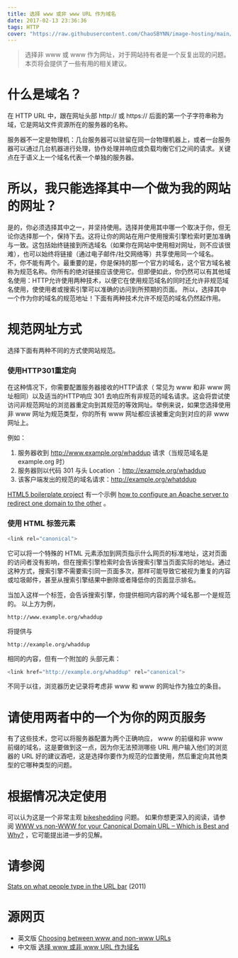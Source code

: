 ```yaml
---
title: 选择 www 或非 www URL 作为域名
date: 2017-02-13 23:36:36
tags: HTTP
cover: "https://raw.githubusercontent.com/ChaoSBYNN/image-hosting/main/program/http.jpg"
---
```

> 选择非 www 或 www 作为网址，对于网站持有者是一个反复出现的问题。本页将会提供了一些有用的相关建议。

# 什么是域名？

在 HTTP URL 中，跟在网址头部 http:// 或 https:// 后面的第一个子字符串称为域，它是网站文件资源所在的服务器的名称。

服务器不一定是物理机：几台服务器可以驻留在同一台物理机器上，或者一台服务器可以通过几台机器进行处理，协作处理并响应或负载均衡它们之间的请求。关键点在于语义上一个域名代表一个单独的服务器。

# 所以，我只能选择其中一个做为我的网站的网址？

是的，你必须选择其中之一，并坚持使用。选择并使用其中哪一个取决于你，但无论你选择那一个，保持下去。这将让你的网站在用户使用搜索引擎检索时更加准确与一致。这包括始终链接到所选域名（如果你在网站中使用相对网址，则不应该很难），也可以始终将链接（通过电子邮件/社交网络等）共享使用同一个域名。
不，你不能有两个。最重要的是，你是保持的那一个官方的域名，这个官方域名被称为规范名称。你所有的绝对链接应该使用它。但即便如此，你仍然可以有其他域名使用：HTTP允许使用两种技术，以便它在使用规范域名的同时还允许非规范域名使用，使使用者或搜索引擎可以准确的访问到所预期的页面。
所以，选择其中一个作为你的域名的规范地址！下面有两种技术允许不规范的域名仍然起作用。

# 规范网址方式

选择下面有两种不同的方式使网站规范。

### 使用HTTP301重定向

在这种情况下，你需要配置服务器接收的HTTP请求（ 常见为 www 和非 www 网址相同）以及适当的HTTP响应 301 去响应所有非规范的域名请求。这会将尝试使访问非规范网址的浏览器重定向到其规范的等效网址。举例来说，如果您选择使用非 www 网址为规范类型，你的所有 www 网址都应该被重定向到对应的非 www 网址上。

例如：

1.  服务器收到 http://www.example.org/whaddup 请求（当规范域名是 example.org 时）
2.  服务器则以代码 301 与头 Location ：http://example.org/whaddup
3.  该客户端发出的规范的域名请求：http://example.org/whatddup

[HTML5 boilerplate project](https://github.com/h5bp/html5-boilerplate)  有一个示例 [how to configure an Apache server to redirect one domain to the other](https://github.com/h5bp/html5-boilerplate/blob/7a22a33d4041c479d0962499e853501073811887/.htaccess#L219-L258) 。

### 使用 HTML 标签元素

```javascript 
<link rel="canonical">
```

它可以将一个特殊的 HTML <link> 元素添加到网页指示什么网页的标准地址，这对页面的访问者没有影响，但在搜索引擎检索时会告诉搜索引擎当页面实际的地址。通过这种方式，搜索引擎不需要索引同一页面多次，那样可能导致它被视为重复的内容或垃圾邮件，甚至从搜索引擎结果中删除或者降低你的页面显示排名。

当加入这样一个标签，会告诉搜索引擎，你提供相同内容的两个域名那一个是规范的。
以上方为例，
```
http://www.example.org/whaddup
```
将提供与 
```
http://example.org/whaddup
```
 相同的内容，但有一个附加的 <link> 头部元素：

```javascript 
<link href="http://example.org/whaddup" rel="canonical"> 
```

不同于以往，浏览器历史记录将考虑非 www 和 www 的网址作为独立的条目。

# 请使用两者中的一个为你的网页服务

有了这些技术，您可以将服务器配置为两个正确响应， www 的前缀和非 www 前缀的域名，这是要做到这一点，因为你无法预测哪些 URL 用户输入他们的浏览器的 URL 好的建议酒吧，这是选择你要作为规范的位置使用，然后重定向其他类型的它哪种类型的问题。

# 根据情况决定使用

可以认为这是一个非常主观 [bikeshedding](http://bikeshed.com/) 问题。 如果你想更深入的阅读，请参阅  [WWW vs non-WWW for your Canonical Domain URL – Which is Best and Why?](http://www.hyperarts.com/blog/www-vs-non-www-for-your-canonical-domain-url-which-is-best-and-why/) ，它可能提出进一步的见解。

# 请参阅

[Stats on what people type in the URL bar](http://www.chrisfinke.com/2011/07/25/what-do-people-type-in-the-address-bar/) (2011)

# 源网页

* 英文版 [Choosing between www and non-www URLs](https://developer.mozilla.org/en-US/docs/Web/HTTP/Basics_of_HTTP/Choosing_between_www_and_non-www_URLs)
* 中文版 [选择 www 或非 www URL 作为域名](https://developer.mozilla.org/zh-CN/docs/Web/HTTP/Basics_of_HTTP/%E9%80%89%E6%8B%A9_www_%E6%88%96%E9%9D%9E_www_URL_%E4%BD%9C%E4%B8%BA%E5%9F%9F%E5%90%8D) 